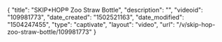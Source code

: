 {
    "title": "SKIP*HOP&reg; Zoo Straw Bottle",
    "description": "",
    "videoid": "109981773",
    "date_created": "1502521163",
    "date_modified": "1504247455",
    "type": "captivate",
    "layout": "video",
    "url": "\/v\/skip-hop-zoo-straw-bottle\/109981773"
}